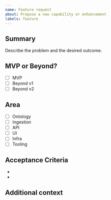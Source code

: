 ```yaml
---
name: Feature request
about: Propose a new capability or enhancement
labels: feature
---
```


## Summary

Describe the problem and the desired outcome.

## MVP or Beyond?
- [ ] MVP
- [ ] Beyond v1
- [ ] Beyond v2

## Area
- [ ] Ontology
- [ ] Ingestion
- [ ] API
- [ ] UI
- [ ] Infra
- [ ] Tooling

## Acceptance Criteria
-
-

## Additional context


